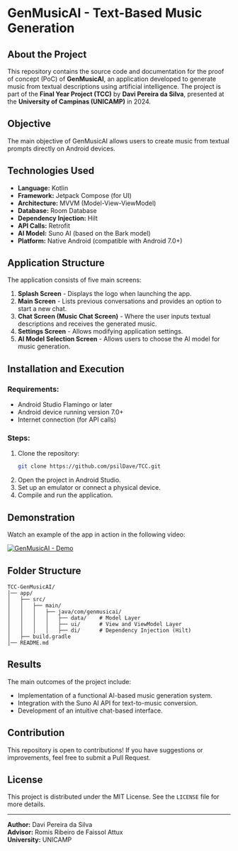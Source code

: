 # GenMusicAI - Text-Based Music Generation

## About the Project
This repository contains the source code and documentation for the proof of concept (PoC) of **GenMusicAI**, an application developed to generate music from textual descriptions using artificial intelligence. 
The project is part of the **Final Year Project (TCC)** by **Davi Pereira da Silva**, presented at the **University of Campinas (UNICAMP)** in 2024.

## Objective
The main objective of GenMusicAI allows users to create music from textual prompts directly on Android devices.

## Technologies Used
- **Language:** Kotlin
- **Framework:** Jetpack Compose (for UI)
- **Architecture:** MVVM (Model-View-ViewModel)
- **Database:** Room Database
- **Dependency Injection:** Hilt
- **API Calls:** Retrofit
- **AI Model:** Suno AI (based on the Bark model)
- **Platform:** Native Android (compatible with Android 7.0+)

## Application Structure
The application consists of five main screens:
1. **Splash Screen** - Displays the logo when launching the app.
2. **Main Screen** - Lists previous conversations and provides an option to start a new chat.
3. **Chat Screen (Music Chat Screen)** - Where the user inputs textual descriptions and receives the generated music.
4. **Settings Screen** - Allows modifying application settings.
5. **AI Model Selection Screen** - Allows users to choose the AI model for music generation.

## Installation and Execution
### Requirements:
- Android Studio Flamingo or later
- Android device running version 7.0+
- Internet connection (for API calls)

### Steps:
1. Clone the repository:
   ```sh
   git clone https://github.com/psilDave/TCC.git
   ```
2. Open the project in Android Studio.
3. Set up an emulator or connect a physical device.
4. Compile and run the application.

## Demonstration
Watch an example of the app in action in the following video:

[![GenMusicAI - Demo](https://img.youtube.com/vi/kx2HO6pW0lc/0.jpg)](https://youtu.be/kx2HO6pW0lc)

## Folder Structure
```
TCC-GenMusicAI/
│── app/
│   ├── src/
│   │   ├── main/
│   │   │   ├── java/com/genmusicai/
│   │   │   │   ├── data/    # Model Layer
│   │   │   │   ├── ui/      # View and ViewModel Layer
│   │   │   │   ├── di/      # Dependency Injection (Hilt)
│   ├── build.gradle
│── README.md
```

## Results
The main outcomes of the project include:
- Implementation of a functional AI-based music generation system.
- Integration with the Suno AI API for text-to-music conversion.
- Development of an intuitive chat-based interface.

## Contribution
This repository is open to contributions! If you have suggestions or improvements, feel free to submit a Pull Request.

## License
This project is distributed under the MIT License. See the `LICENSE` file for more details.

---
**Author:** Davi Pereira da Silva  
**Advisor:** Romis Ribeiro de Faissol Attux  
**University:** UNICAMP  

